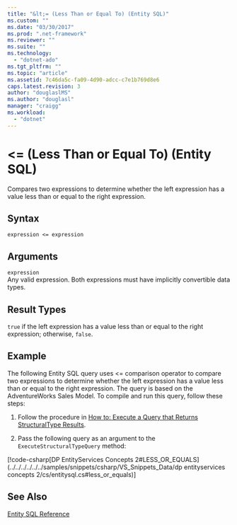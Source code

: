 ```yaml
---
title: "&lt;= (Less Than or Equal To) (Entity SQL)"
ms.custom: ""
ms.date: "03/30/2017"
ms.prod: ".net-framework"
ms.reviewer: ""
ms.suite: ""
ms.technology: 
  - "dotnet-ado"
ms.tgt_pltfrm: ""
ms.topic: "article"
ms.assetid: 7c46da5c-fa09-4d90-adcc-c7e1b769d8e6
caps.latest.revision: 3
author: "douglaslMS"
ms.author: "douglasl"
manager: "craigg"
ms.workload: 
  - "dotnet"
---
```

# &lt;= (Less Than or Equal To) (Entity SQL)
Compares two expressions to determine whether the left expression has a value less than or equal to the right expression.  
  
## Syntax  
  
```  
expression <= expression  
```  
  
## Arguments  
 `expression`  
 Any valid expression. Both expressions must have implicitly convertible data types.  
  
## Result Types  
 `true` if the left expression has a value less than or equal to the right expression; otherwise, `false`.  
  
## Example  
 The following Entity SQL query uses <= comparison operator to compare two expressions to determine whether the left expression has a value less than or equal to the right expression. The query is based on the AdventureWorks Sales Model. To compile and run this query, follow these steps:  
  
1.  Follow the procedure in [How to: Execute a Query that Returns StructuralType Results](../../../../../../docs/framework/data/adonet/ef/how-to-execute-a-query-that-returns-structuraltype-results.md).  
  
2.  Pass the following query as an argument to the `ExecuteStructuralTypeQuery` method:  
  
 [!code-csharp[DP EntityServices Concepts 2#LESS_OR_EQUALS](../../../../../../samples/snippets/csharp/VS_Snippets_Data/dp entityservices concepts 2/cs/entitysql.cs#less_or_equals)]  
  
## See Also  
 [Entity SQL Reference](../../../../../../docs/framework/data/adonet/ef/language-reference/entity-sql-reference.md)

